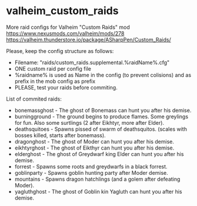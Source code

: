 # valheim_custom_raids
More raid configs for Valheim "Custom Raids" mod
https://www.nexusmods.com/valheim/mods/278
https://valheim.thunderstore.io/package/ASharpPen/Custom_Raids/

Please, keep the config structure as follows:
- Filename: "raids/custom_raids.supplemental.%raidName%.cfg"
- ONE custom raid per config file
- %raidname% is used as Name in the config (to prevent colisions) and as prefix in the mob config as prefix
- PLEASE, test your raids before commiting.

List of commited raids:
- bonemassghost - The ghost of Bonemass can hunt you after his demise.
- burningground - The ground begins to produce flames. Some greylings for fun. Also some surtlings (2 after Eikhtyr, more after Elder). 
- deathsquitoes - Spawns pissed of swarm of deathsquitos. (scales with bosses killed, starts after bonemass). 
- dragonghost - The ghost of Moder can hunt you after his demise.
- eikhtyrghost - The ghost of Eikthyr can hunt you after his demise.
- elderghost - The ghost of Greydwarf king Elder can hunt you after his demise.  
- forrest - Spawns some roots and greydwarfs in a black forrest. 
- goblinparty - Spawns goblin hunting party after Moder demise.
- mountains - Spawns dragon hatchlings (and a golem after defeating Moder).
- yagluthghost - The ghost of Goblin kin Yagluth can hunt you after his demise.